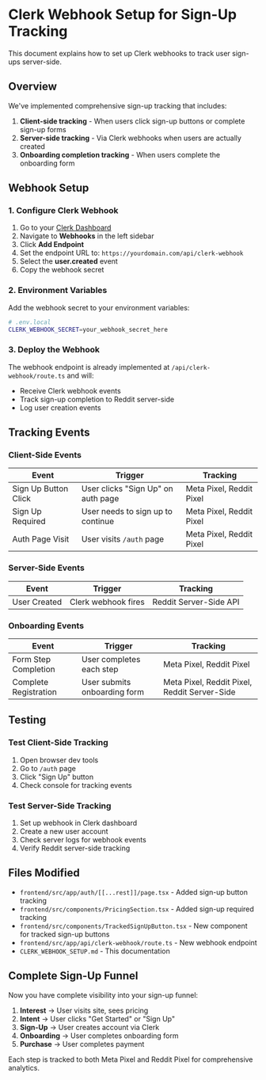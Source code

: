 # Clerk Webhook Setup for Sign-Up Tracking

This document explains how to set up Clerk webhooks to track user sign-ups server-side.

## Overview

We've implemented comprehensive sign-up tracking that includes:

1. **Client-side tracking** - When users click sign-up buttons or complete sign-up forms
2. **Server-side tracking** - Via Clerk webhooks when users are actually created
3. **Onboarding completion tracking** - When users complete the onboarding form

## Webhook Setup

### 1. Configure Clerk Webhook

1. Go to your [Clerk Dashboard](https://dashboard.clerk.com/)
2. Navigate to **Webhooks** in the left sidebar
3. Click **Add Endpoint**
4. Set the endpoint URL to: `https://yourdomain.com/api/clerk-webhook`
5. Select the **user.created** event
6. Copy the webhook secret

### 2. Environment Variables

Add the webhook secret to your environment variables:

```bash
# .env.local
CLERK_WEBHOOK_SECRET=your_webhook_secret_here
```

### 3. Deploy the Webhook

The webhook endpoint is already implemented at `/api/clerk-webhook/route.ts` and will:

- Receive Clerk webhook events
- Track sign-up completion to Reddit server-side
- Log user creation events

## Tracking Events

### Client-Side Events

| Event | Trigger | Tracking |
|-------|---------|----------|
| Sign Up Button Click | User clicks "Sign Up" on auth page | Meta Pixel, Reddit Pixel |
| Sign Up Required | User needs to sign up to continue | Meta Pixel, Reddit Pixel |
| Auth Page Visit | User visits `/auth` page | Meta Pixel, Reddit Pixel |

### Server-Side Events

| Event | Trigger | Tracking |
|-------|---------|----------|
| User Created | Clerk webhook fires | Reddit Server-Side API |

### Onboarding Events

| Event | Trigger | Tracking |
|-------|---------|----------|
| Form Step Completion | User completes each step | Meta Pixel, Reddit Pixel |
| Complete Registration | User submits onboarding form | Meta Pixel, Reddit Pixel, Reddit Server-Side |

## Testing

### Test Client-Side Tracking

1. Open browser dev tools
2. Go to `/auth` page
3. Click "Sign Up" button
4. Check console for tracking events

### Test Server-Side Tracking

1. Set up webhook in Clerk dashboard
2. Create a new user account
3. Check server logs for webhook events
4. Verify Reddit server-side tracking

## Files Modified

- `frontend/src/app/auth/[[...rest]]/page.tsx` - Added sign-up button tracking
- `frontend/src/components/PricingSection.tsx` - Added sign-up required tracking
- `frontend/src/components/TrackedSignUpButton.tsx` - New component for tracked sign-up buttons
- `frontend/src/app/api/clerk-webhook/route.ts` - New webhook endpoint
- `CLERK_WEBHOOK_SETUP.md` - This documentation

## Complete Sign-Up Funnel

Now you have complete visibility into your sign-up funnel:

1. **Interest** → User visits site, sees pricing
2. **Intent** → User clicks "Get Started" or "Sign Up"
3. **Sign-Up** → User creates account via Clerk
4. **Onboarding** → User completes onboarding form
5. **Purchase** → User completes payment

Each step is tracked to both Meta Pixel and Reddit Pixel for comprehensive analytics.
